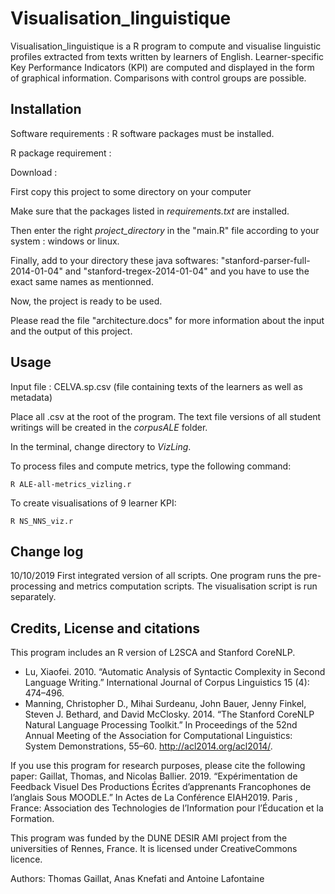 # Visualisation_linguistique

Visualisation_linguistique is a R program to compute and visualise linguistic profiles extracted from texts written by learners of English. Learner-specific Key Performance Indicators (KPI) are computed and displayed in the form of graphical information. Comparisons with control groups are possible.  



## Installation
Software requirements : 
R software packages must be installed.

R package requirement :

Download :

First copy this project to some directory on your computer

Make sure that the packages listed in *requirements.txt* are installed.

Then enter the right *project_directory* in the "main.R" file according to your system : windows or linux.

Finally, add to your directory these java softwares: "stanford-parser-full-2014-01-04" and "stanford-tregex-2014-01-04" and you have to use the exact same names as mentionned.

Now, the project is ready to be used.

Please read the file "architecture.docs" for more information about the input and the output of this project.


## Usage
Input file : CELVA.sp.csv (file containing texts of the learners as well as metadata)

Place all .csv at the root of the program. The text file versions of all student writings will be created in the *corpusALE* folder. 

In the terminal, change directory to *VizLing*.

To process files and compute metrics, type the following command: 

```
R ALE-all-metrics_vizling.r
```

To create visualisations of 9 learner KPI:
```
R NS_NNS_viz.r
```

## Change log

10/10/2019 
First integrated version of all scripts. One program runs the pre-processing and metrics computation scripts. 
The visualisation script is run separately. 



## Credits, License and citations

This program includes an R version of L2SCA and Stanford CoreNLP. 

- Lu, Xiaofei. 2010. “Automatic Analysis of Syntactic Complexity in Second Language Writing.” International Journal of Corpus Linguistics 15 (4): 474–496.
- Manning, Christopher D., Mihai Surdeanu, John Bauer, Jenny Finkel, Steven J. Bethard, and David McClosky. 2014. “The Stanford CoreNLP Natural Language Processing Toolkit.” In Proceedings of the 52nd Annual Meeting of the Association for Computational Linguistics: System Demonstrations, 55–60. http://acl2014.org/acl2014/.


If you use this program for research purposes, please cite the following paper:
Gaillat, Thomas, and Nicolas Ballier. 2019. “Expérimentation de Feedback Visuel Des Productions Écrites d’apprenants Francophones de l’anglais Sous MOODLE.” In Actes de La Conférence EIAH2019. Paris , France: Association des Technologies de l’Information pour l’Éducation et la Formation.



This program was funded by the DUNE DESIR AMI project from the universities of Rennes, France. It is licensed under CreativeCommons licence.

Authors: Thomas Gaillat, Anas Knefati and Antoine Lafontaine

